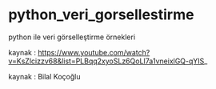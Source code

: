 # python_veri_gorsellestirme
python ile veri görselleştirme örnekleri

kaynak : https://www.youtube.com/watch?v=KsZlcizzv68&list=PLBqq2xyoSLz6QoLI7a1vneixlGQ-qYIS_

kaynak : Bilal Koçoğlu
